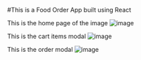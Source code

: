 #This is a Food Order App built using React

This is the home page of the image
![image](https://user-images.githubusercontent.com/90669430/182660751-1f5c366b-bcb6-428f-b033-88e0bc049cde.png)

This is the cart items modal
![image](https://user-images.githubusercontent.com/90669430/182660859-07593cb5-1251-47f5-9175-b9feb05bd358.png)

This is the order modal
![image](https://user-images.githubusercontent.com/90669430/182660916-a0f40f40-0565-4a70-8ca8-23cdc5ce0d43.png)
